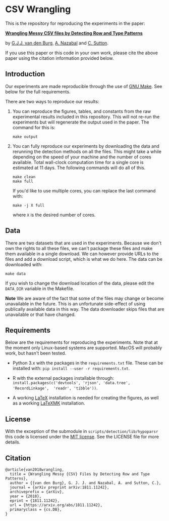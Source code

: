 # CSV Wrangling

This is the repository for reproducing the experiments in the paper:

[**Wrangling Messy CSV files by Detecting Row and Type Patterns**](https://arxiv.org/abs/1811.11242)

by [G.J.J. van den Burg](https://gertjanvandenburg.com), [A. 
Nazabal](https://scholar.google.co.uk/citations?user=IanHvT4AAAAJ&hl=en&oi=ao) 
and [C. Sutton](https://homepages.inf.ed.ac.uk/csutton/).

If you use this paper or this code in your own work, please cite the above 
paper using the citation information provided below.

## Introduction

Our experiments are made reproducible through the use of [GNU 
Make](https://www.gnu.org/software/make/). See below for the full 
requirements.

There are two ways to reproduce our results:

1. You can reproduce the figures, tables, and constants from the raw 
   experimental results included in this repository. This will not re-run the 
   experiments but will regenerate the output used in the paper. The command 
   for this is:

       make output

2. You can fully reproduce our experiments by downloading the data and 
   rerunning the detection methods on all the files. This might take a while 
   depending on the speed of your machine and the number of cores available. 
   Total wall-clock computation time for a single core is estimated at 11 
   days. The following commands will do all of this.

       make clean
       make full

   If you'd like to use multiple cores, you can replace the last command with:

       make -j X full

   where ``X`` is the desired number of cores.


## Data

There are two datasets that are used in the experiments. Because we don't own 
the rights to all these files, we can't package these files and make them 
available in a single download. We can however provide URLs to the files and 
add a download script, which is what we do here. The data can be downloaded 
with:

    make data

If you wish to change the download location of the data, please edit the 
``DATA_DIR`` variable in the Makefile.

**Note** We are aware of the fact that some of the files may change or become 
unavailable in the future. This is an unfortunate side-effect of using 
publically available data in this way. The data downloader skips files that 
are unavailable or that have changed.


## Requirements

Below are the requirements for reproducing the experiments. Note that at the 
moment only Linux-based systems are supported. MacOS will probably work, but 
hasn't been tested.

- Python 3.x with the packages in the ``requirements.txt`` file. These can be 
  installed with: ``pip install --user -r requirements.txt``.

- R with the external packages installable through: 
  ``install.packages(c('devtools', 'rjson', 'data.tree', 'RecordLinkage', 
  'readr', 'tibble'))``.

- A working [LaTeX](https://www.latex-project.org/) installation is needed for 
  creating the figures, as well as a working 
  [LaTeXMK](https://mg.readthedocs.io/latexmk.html) installation.


## License

With the exception of the submodule in ``scripts/detection/lib/hypoparsr`` 
this code is licensed under the [MIT 
license](https://en.wikipedia.org/wiki/MIT_License). See the LICENSE file for 
more details.

## Citation

```
@article{van2018wrangling,
  title = {Wrangling Messy {CSV} Files by Detecting Row and Type Patterns},
  author = {{van den Burg}, G. J. J. and Nazabal, A. and Sutton, C.},
  journal = {arXiv preprint arXiv:1811.11242},
  archiveprefix = {arXiv},
  year = {2018},
  eprint = {1811.11242},
  url = {https://arxiv.org/abs/1811.11242},
  primaryclass = {cs.DB},
}
```
